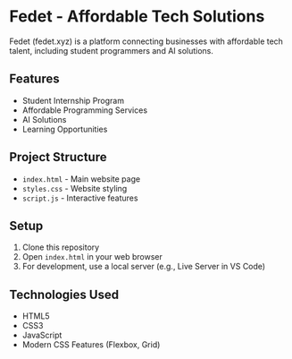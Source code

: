 # Fedet - Affordable Tech Solutions

Fedet (fedet.xyz) is a platform connecting businesses with affordable tech talent, including student programmers and AI solutions.

## Features
- Student Internship Program
- Affordable Programming Services
- AI Solutions
- Learning Opportunities

## Project Structure
- `index.html` - Main website page
- `styles.css` - Website styling
- `script.js` - Interactive features

## Setup
1. Clone this repository
2. Open `index.html` in your web browser
3. For development, use a local server (e.g., Live Server in VS Code)

## Technologies Used
- HTML5
- CSS3
- JavaScript
- Modern CSS Features (Flexbox, Grid) 